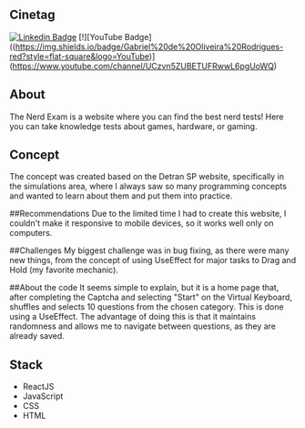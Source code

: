 ## Cinetag
[![Linkedin Badge](https://img.shields.io/badge/Gabriel%20Rodrigues-blue?style=flat-square&logo=Linkedin&logoColor=white)](https://www.linkedin.com/in/gabrielolirod/)
[!][YouTube Badge]((https://img.shields.io/badge/Gabriel%20de%20Oliveira%20Rodrigues-red?style=flat-square&logo=YouTube)](https://www.youtube.com/channel/UCzvn5ZUBETUFRwwL6pgUoWQ)

## About
The Nerd Exam is a website where you can find the best nerd tests!
Here you can take knowledge tests about games, hardware, or gaming.

## Concept
The concept was created based on the Detran SP website, specifically in the simulations area, where I always saw so many programming concepts and wanted to learn about them and put them into practice.

##Recommendations
Due to the limited time I had to create this website, I couldn't make it responsive to mobile devices, so it works well only on computers.

##Challenges
My biggest challenge was in bug fixing, as there were many new things, from the concept of using UseEffect for major tasks to Drag and Hold (my favorite mechanic).

##About the code
It seems simple to explain, but it is a home page that, after completing the Captcha and selecting "Start" on the Virtual Keyboard, shuffles and selects 10 questions from the chosen category. This is done using a UseEffect. The advantage of doing this is that it maintains randomness and allows me to navigate between questions, as they are already saved.

## Stack
* ReactJS
* JavaScript
* CSS
* HTML
